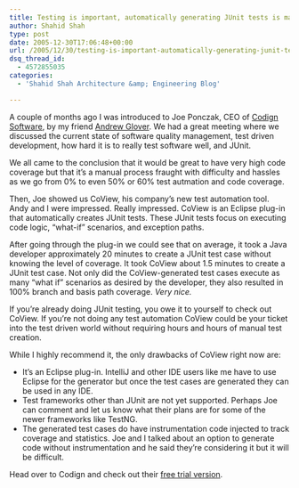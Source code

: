```yaml
---
title: Testing is important, automatically generating JUnit tests is magical
author: Shahid Shah
type: post
date: 2005-12-30T17:06:48+00:00
url: /2005/12/30/testing-is-important-automatically-generating-junit-tests-is-magical/
dsq_thread_id:
  - 4572855035
categories:
  - 'Shahid Shah Architecture &amp; Engineering Blog'

---
```

A couple of months ago I was introduced to Joe Ponczak, CEO of [Codign Software][1], by my friend [Andrew Glover][2]. We had a great meeting where we discussed the current state of software quality management, test driven development, how hard it is to really test software well, and JUnit. 

We all came to the conclusion that it would be great to have very high code coverage but that it&#8217;s a manual process fraught with difficulty and hassles as we go from 0% to even 50% or 60% test autmation and code coverage. 

Then, Joe showed us CoView, his company&#8217;s new test automation tool. Andy and I were impressed. Really impressed. CoView is an Eclipse plug-in that automatically creates JUnit tests. These JUnit tests focus on executing code logic, &#8220;what-if&#8221; scenarios, and exception paths. 

After going through the plug-in we could see that on average, it took a Java developer approximately 20 minutes to create a JUnit test case without knowing the level of coverage. It took CoView about 1.5 minutes to create a JUnit test case. Not only did the CoView-generated test cases execute as many &#8220;what if&#8221; scenarios as desired by the developer, they also resulted in 100% branch and basis path coverage. _Very nice._

If you&#8217;re already doing JUnit testing, you owe it to yourself to check out CoView. If you&#8217;re not doing any test automation CoView could be your ticket into the test driven world without requiring hours and hours of manual test creation.

While I highly recommend it, the only drawbacks of CoView right now are: 

  * It&#8217;s an Eclipse plug-in. IntelliJ and other IDE users like me have to use Eclipse for the generator but once the test cases are generated they can be used in any IDE.
  * Test frameworks other than JUnit are not yet supported. Perhaps Joe can comment and let us know what their plans are for some of the newer frameworks like TestNG.
  * The generated test cases do have instrumentation code injected to track coverage and statistics. Joe and I talked about an option to generate code without instrumentation and he said they&#8217;re considering it but it will be difficult.

Head over to Codign and check out their [free trial version][3].

 [1]: http://www.codign.com/
 [2]: http://www.vanwardtechnologies.com
 [3]: http://www.codign.com/coviewtrial.html